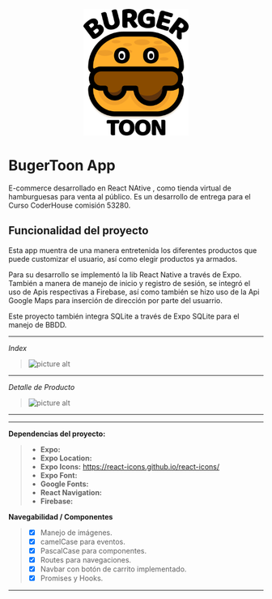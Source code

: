 <p align="center">
  <p align="center">    
    <img src="./assets/img/burgerToonLogo.png" alt="" height="250">    
  </p>
</p>

# BugerToon App

E-commerce desarrollado en React NAtive , como tienda virtual de hamburguesas para venta al público.
Es un desarrollo de entrega para el Curso CoderHouse comisión 53280.


## Funcionalidad del proyecto
Esta app muentra de una manera entretenida los diferentes productos que puede customizar el usuario, así como elegir productos ya armados.

Para su desarrollo se implementó la lib React Native a través de Expo. También a manera de manejo de inicio y registro de sesión, se integró el uso de Apis respectivas a Firebase, 
así como también se hizo uso de la Api Google Maps para inserción de dirección por parte del usuarrio.

Este proyecto también integra SQLite a través de Expo SQLite para el manejo de BBDD.

---

_Index_

> ![picture alt](public/images/screens/pantalla-inicio.png "Pantalla inicio")

---

_Detalle de Producto_

> ![picture alt](public/images/screens/pantalla-detalle.png "Pantalla detalle de producto")

---

---

**Dependencias del proyecto:**

> - **Expo:**
> - **Expo Location:** 
> - **Expo Icons:** https://react-icons.github.io/react-icons/
> - **Expo Font:**
> - **Google Fonts:**
> - **React Navigation:**
> - **Firebase:**



**Navegabilidad / Componentes**

> - [x] Manejo de imágenes.
> - [x] camelCase para eventos.
> - [x] PascalCase para componentes.
> - [x] Routes para navegaciones.
> - [x] Navbar con botón de carrito implementado.
> - [x] Promises y Hooks.

---
